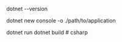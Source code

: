 dotnet --version

dotnet new console -o ./path/to/application

dotnet run
dotnet build
#   c s h a r p  
 